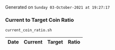Generated on `Sunday 03-October-2021 at 19:27:17`

### Current to Target Coin Ratio
`current_coin_ratio.sh`

Date|Current|Target|Ratio
---|---|---|---
